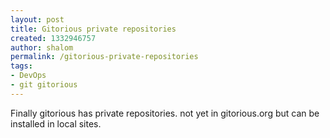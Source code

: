 ```yaml
---
layout: post
title: Gitorious private repositories
created: 1332946757
author: shalom
permalink: /gitorious-private-repositories
tags:
- DevOps
- git gitorious
---
```

<p>Finally gitorious has private repositories. not yet in gitorious.org but can be installed in local sites.</p>
